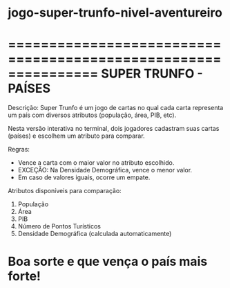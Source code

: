 # jogo-super-trunfo-nivel-aventureiro

===============================================================
                      SUPER TRUNFO - PAÍSES
===============================================================
Descrição:
Super Trunfo é um jogo de cartas no qual cada carta representa
um país com diversos atributos (população, área, PIB, etc).

Nesta versão interativa no terminal, dois jogadores cadastram
suas cartas (países) e escolhem um atributo para comparar.

Regras:
- Vence a carta com o maior valor no atributo escolhido.
- EXCEÇÃO: Na Densidade Demográfica, vence o menor valor.
- Em caso de valores iguais, ocorre um empate.

Atributos disponíveis para comparação:
1. População
2. Área
3. PIB
4. Número de Pontos Turísticos
5. Densidade Demográfica (calculada automaticamente)

Boa sorte e que vença o país mais forte!
===============================================================

